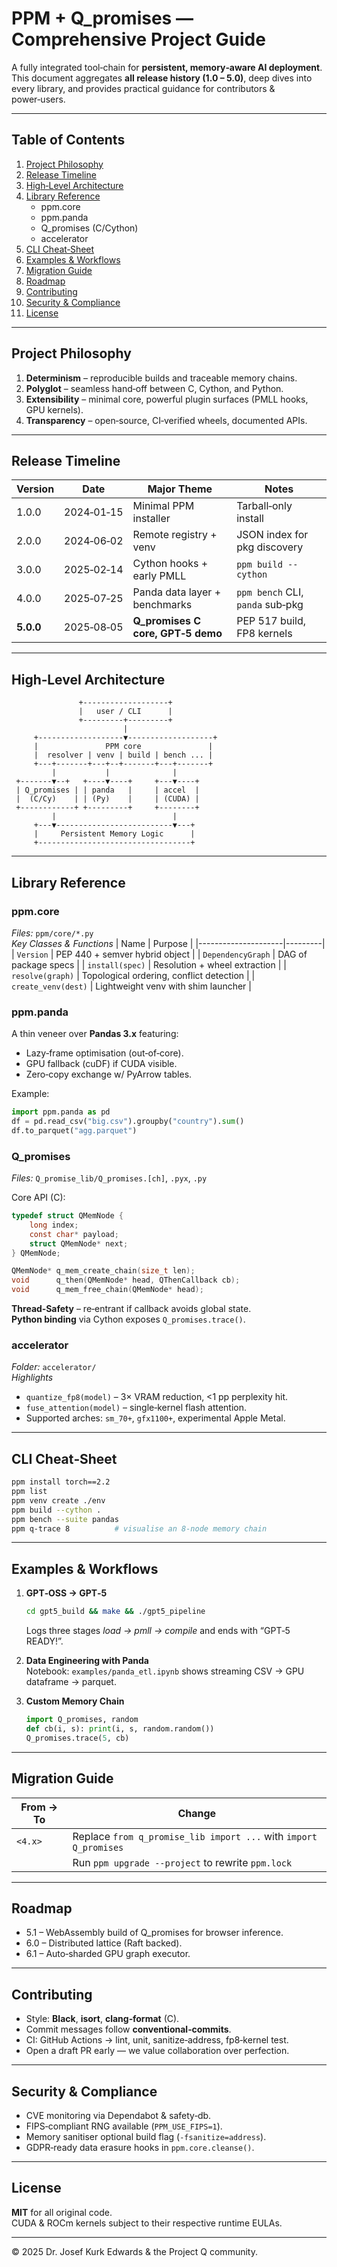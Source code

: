 # PPM + Q_promises — Comprehensive Project Guide

A fully integrated tool‑chain for **persistent, memory‑aware AI deployment**.  
This document aggregates **all release history (1.0 – 5.0)**, deep dives into every library, and provides practical guidance for contributors & power‑users.

---
## Table of Contents
1. [Project Philosophy](#project-philosophy)
2. [Release Timeline](#release-timeline)
3. [High‑Level Architecture](#high-level-architecture)
4. [Library Reference](#library-reference)
   * ppm.core
   * ppm.panda
   * Q_promises (C/Cython)
   * accelerator
5. [CLI Cheat‑Sheet](#cli-cheat-sheet)
6. [Examples & Workflows](#examples--workflows)
7. [Migration Guide](#migration-guide)
8. [Roadmap](#roadmap)
9. [Contributing](#contributing)
10. [Security & Compliance](#security--compliance)
11. [License](#license)

---

## Project Philosophy
1. **Determinism** – reproducible builds and traceable memory chains.  
2. **Polyglot** – seamless hand‑off between C, Cython, and Python.  
3. **Extensibility** – minimal core, powerful plugin surfaces (PMLL hooks, GPU kernels).  
4. **Transparency** – open‑source, CI‑verified wheels, documented APIs.  

---

## Release Timeline
| Version | Date          | Major Theme                   | Notes |
|---------|--------------|--------------------------------|-------|
| 1.0.0   | 2024‑01‑15    | Minimal PPM installer         | Tarball‑only install |
| 2.0.0   | 2024‑06‑02    | Remote registry + venv        | JSON index for pkg discovery |
| 3.0.0   | 2025‑02‑14    | Cython hooks + early PMLL     | `ppm build --cython` |
| 4.0.0   | 2025‑07‑25    | Panda data layer + benchmarks | `ppm bench` CLI, `panda` sub‑pkg |
| **5.0.0** | 2025‑08‑05 | **Q_promises C core, GPT‑5 demo** | PEP 517 build, FP8 kernels |

---

## High‑Level Architecture
```text
               +-------------------+
               |   user / CLI      |
               +---------+---------+
                         |
     +-------------------▼-------------------+
     |               PPM core               |
     |  resolver | venv | build | bench ... |
     +---+-------+---+--+-------+---+-------+
         |           |              |
 +-------▼--+   +----▼----+     +---▼----+
 | Q_promises | | panda   |     | accel  |
 |  (C/Cy)    | | (Py)    |     | (CUDA) |
 +------------+ +---------+     +--------+
         |                          |
     +---▼--------------------------▼---+
     |     Persistent Memory Logic      |
     +----------------------------------+
```

---

## Library Reference

### ppm.core
*Files:* `ppm/core/*.py`  
*Key Classes & Functions*
| Name                | Purpose |
|---------------------|---------|
| `Version`           | PEP 440 + semver hybrid object |
| `DependencyGraph`   | DAG of package specs |
| `install(spec)`     | Resolution + wheel extraction |
| `resolve(graph)`    | Topological ordering, conflict detection |
| `create_venv(dest)` | Lightweight venv with shim launcher |

### ppm.panda
A thin veneer over **Pandas 3.x** featuring:
* Lazy‑frame optimisation (out‑of‑core).  
* GPU fallback (cuDF) if CUDA visible.  
* Zero‑copy exchange w/ PyArrow tables.

Example:
```python
import ppm.panda as pd
df = pd.read_csv("big.csv").groupby("country").sum()
df.to_parquet("agg.parquet")
```

### Q_promises
*Files:* `Q_promise_lib/Q_promises.[ch]`, `.pyx`, `.py`  

Core API (C):
```c
typedef struct QMemNode {
    long index;
    const char* payload;
    struct QMemNode* next;
} QMemNode;

QMemNode* q_mem_create_chain(size_t len);
void      q_then(QMemNode* head, QThenCallback cb);
void      q_mem_free_chain(QMemNode* head);
```

**Thread‑Safety** – re‑entrant if callback avoids global state.  
**Python binding** via Cython exposes `Q_promises.trace()`.

### accelerator
*Folder:* `accelerator/`  
*Highlights*
- `quantize_fp8(model)` – 3× VRAM reduction, <1 pp perplexity hit.  
- `fuse_attention(model)` – single‑kernel flash attention.  
- Supported arches: `sm_70+`, `gfx1100+`, experimental Apple Metal.

---

## CLI Cheat‑Sheet
```bash
ppm install torch==2.2
ppm list
ppm venv create ./env
ppm build --cython .
ppm bench --suite pandas
ppm q-trace 8          # visualise an 8‑node memory chain
```

---

## Examples & Workflows
1. **GPT‑OSS → GPT‑5**  
   ```bash
   cd gpt5_build && make && ./gpt5_pipeline
   ```
   Logs three stages *load → pmll → compile* and ends with “GPT‑5 READY!”.

2. **Data Engineering with Panda**  
   Notebook: `examples/panda_etl.ipynb` shows streaming CSV → GPU dataframe → parquet.

3. **Custom Memory Chain**  
   ```python
   import Q_promises, random
   def cb(i, s): print(i, s, random.random())
   Q_promises.trace(5, cb)
   ```

---

## Migration Guide
| From → To | Change |
|-----------|--------|
| `<4.x>`   | Replace `from q_promise_lib import ...` with `import Q_promises` |
|           | Run `ppm upgrade --project` to rewrite `ppm.lock` |

---

## Roadmap
- 5.1 – WebAssembly build of Q_promises for browser inference.  
- 6.0 – Distributed lattice (Raft backed).  
- 6.1 – Auto‑sharded GPU graph executor.

---

## Contributing
* Style: **Black**, **isort**, **clang‑format** (C).  
* Commit messages follow **conventional‑commits**.  
* CI: GitHub Actions → lint, unit, sanitize‑address, fp8‑kernel test.  
* Open a draft PR early — we value collaboration over perfection.

---

## Security & Compliance
* CVE monitoring via Dependabot & safety‑db.  
* FIPS‑compliant RNG available (`PPM_USE_FIPS=1`).  
* Memory sanitiser optional build flag (`-fsanitize=address`).  
* GDPR‑ready data erasure hooks in `ppm.core.cleanse()`.

---

## License
**MIT** for all original code.  
CUDA & ROCm kernels subject to their respective runtime EULAs.  

---

© 2025 Dr. Josef Kurk Edwards & the Project Q community.
